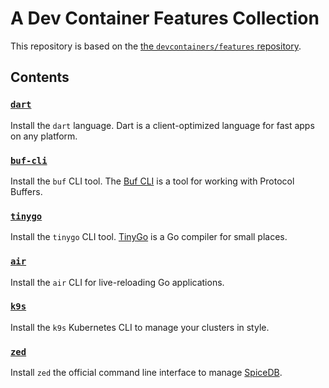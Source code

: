 # A Dev Container Features Collection

This repository is based on the
[the `devcontainers/features` repository](https://github.com/devcontainers/features).

## Contents

### [`dart`](src/dart/README.md)
Install the `dart` language. Dart is a client-optimized language for fast apps on any platform.

### [`buf-cli`](src/buf-cli/README.md)

Install the `buf` CLI tool. The [Buf CLI](https://buf.build/) is a tool for working with Protocol Buffers.

### [`tinygo`](src/tinygo/README.md)

Install the `tinygo` CLI tool. [TinyGo](https://tinygo.org/) is a Go compiler for small places.

### [`air`](src/air/README.md)

Install the `air` CLI for live-reloading Go applications.

### [`k9s`](src/k9s/README.md)

Install the `k9s` Kubernetes CLI to manage your clusters in style.

### [`zed`](src/zed/README.md)

Install `zed` the official command line interface to manage [SpiceDB](https://github.com/authzed/spicedb).
